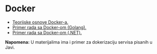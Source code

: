 # Docker

- <a href='https://github.com/lukaDoric/SOA/blob/main/Docker/docker.md'>Teorijske osnove Docker-a.</a>   
- <a href='https://github.com/lukaDoric/SOA/blob/main/Docker/docker-golang.md'>Primer rada sa Docker-om (Golang).</a>  
- <a href='https://github.com/lukaDoric/SOA/blob/main/Docker/docker-compose-NET.md'>Primer rada sa Docker-om (.NET).</a>   

<b>Napomena:</b> U materijalima ima i primer za dokerizaciju servisa pisanih u Javi.
